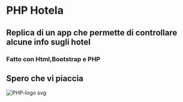 # PHP Hotela
## Replica di un app che permette di controllare alcune info sugli hotel
### Fatto con Html,Bootstrap e PHP
## Spero che vi piaccia 
![PHP-logo svg](https://github.com/Ibrahim-Mujagic/PHP-Password-Generator/assets/150658345/793fa147-5365-4f0e-8e22-23e8188972de)
